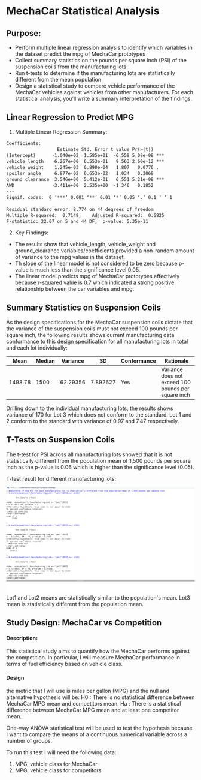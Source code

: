 # MechaCar Statistical Analysis
## Purpose:
* Perform multiple linear regression analysis to identify which variables in the dataset predict the mpg of MechaCar prototypes
* Collect summary statistics on the pounds per square inch (PSI) of the suspension coils from the manufacturing lots
* Run t-tests to determine if the manufacturing lots are statistically different from the mean population
* Design a statistical study to compare vehicle performance of the MechaCar vehicles against vehicles from other manufacturers. For each statistical analysis, you’ll write a summary interpretation of the findings.

## Linear Regression to Predict MPG

1. Multiple Linear Regression Summary:
```
Coefficients:
                   Estimate Std. Error t value Pr(>|t|)    
(Intercept)      -1.040e+02  1.585e+01  -6.559 5.08e-08 ***
vehicle_length    6.267e+00  6.553e-01   9.563 2.60e-12 ***
vehicle_weight    1.245e-03  6.890e-04   1.807   0.0776 .  
spoiler_angle     6.877e-02  6.653e-02   1.034   0.3069    
ground_clearance  3.546e+00  5.412e-01   6.551 5.21e-08 ***
AWD              -3.411e+00  2.535e+00  -1.346   0.1852    
---
Signif. codes:  0 ‘***’ 0.001 ‘**’ 0.01 ‘*’ 0.05 ‘.’ 0.1 ‘ ’ 1

Residual standard error: 8.774 on 44 degrees of freedom
Multiple R-squared:  0.7149,	Adjusted R-squared:  0.6825 
F-statistic: 22.07 on 5 and 44 DF,  p-value: 5.35e-11
```
2. Key Findings:

* The results show that vehicle_length, vehicle_weight and ground_clearance variables/coefficients provided a non-random amount of variance to the mpg values in the dataset.
* Th slope of the linear model is not considered to be zero because p-value is much less than the significance level 0.05.
* The linear model predicts mpg of MechaCar prototypes effectively because r-squared value is 0.7 which indicated a strong positive relationship between the car variables and mpg.

## Summary Statistics on Suspension Coils
As the design specifications for the MechaCar suspension coils dictate that the variance of the suspension coils must not exceed 100 pounds per square inch, the following results shows current manufacturing data conformance to this design specification for all manufacturing lots in total and each lot individually:

Mean | Median | Variance | SD |Conformance | Rationale 
---- | ------ | -------- | ---| ------------|---
1498.78 |1500 | 62.29356 | 7.892627| Yes | Variance does not exceed 100 pounds per square inch

Drilling down to the individual manufacturing lots, the results shows variance of 170 for Lot 3 which does not conform to the standard. Lot 1 and 2 conform to the standard with variance of 0.97 and 7.47 respectively.

## T-Tests on Suspension Coils
The t-test for PSI across all manufacturing lots showed that it is not statistically different from the population mean of 1,500 pounds per square inch as the p-value is 0.06 which is higher than the significance level (0.05).

T-test result for different manufacturing lots:

![tTestPerLot](tTestPerLot.png)
Lot1 and Lot2 means are statistically  similar to the population's mean.
Lot3 mean is statistically different from the population mean.

## Study Design: MechaCar vs Competition
#### Description:
This statistical study aims to quantify how the MechaCar performs against the competition. In particular, I will measure MechaCar performance in terms of fuel efficiency based on vehicle class.
#### Design
the metric that  I will use is miles per gallon (MPG) and the null and alternative hypothesis will be:
H0 : There is no statistical difference between MechaCar MPG mean and competitors mean.
Ha : There is a statistical difference between MechaCar MPG mean and at least one competitor mean.

One-way ANOVA statistical test will be used to test the hypothesis because I want to compare the means of a continuous numerical variable across a number of groups.

To run this test I will need the following data:
1. MPG, vehicle class for MechaCar
2. MPG, vehicle class for competitors

